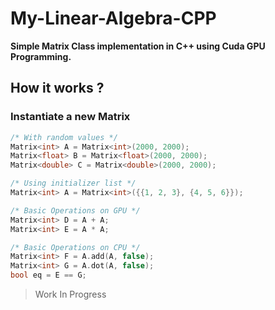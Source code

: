 # My-Linear-Algebra-CPP

**Simple Matrix Class implementation in C++ using Cuda GPU Programming.**


## How it works ?

### Instantiate a new Matrix

```cpp
/* With random values */
Matrix<int> A = Matrix<int>(2000, 2000);
Matrix<float> B = Matrix<float>(2000, 2000);
Matrix<double> C = Matrix<double>(2000, 2000);

/* Using initializer list */
Matrix<int> A = Matrix<int>({{1, 2, 3}, {4, 5, 6}});
```

```cpp
/* Basic Operations on GPU */
Matrix<int> D = A + A;
Matrix<int> E = A * A;

/* Basic Operations on CPU */
Matrix<int> F = A.add(A, false);
Matrix<int> G = A.dot(A, false);
bool eq = E == G;
```

> Work In Progress
